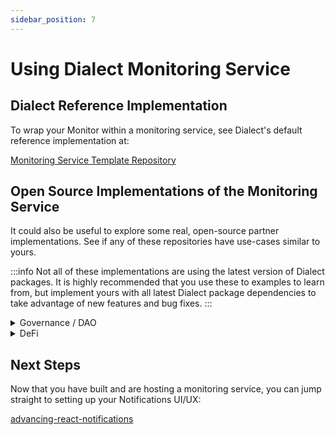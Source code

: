```yaml
---
sidebar_position: 7
---
```


# Using Dialect Monitoring Service

## Dialect Reference Implementation

To wrap your Monitor within a monitoring service, see Dialect's default reference implementation at:

[Monitoring Service Template Repository](https://github.com/dialectlabs/monitoring-service-template)

## Open Source Implementations of the Monitoring Service

It could also be useful to explore some real, open-source partner implementations. See if any of these repositories have use-cases similar to yours.

:::info
Not all of these implementations are using the latest version of Dialect packages. It is highly recommended that you use these to examples to learn from, but implement yours with all latest Dialect package dependencies to take advantage of new features and bug fixes.
:::

<details>

<summary>Governance / DAO</summary>

## Realms

[https://github.com/dialectlabs/realms-monitoring-service.git](https://github.com/dialectlabs/realms-monitoring-service.git)

Realms integration shows several complex monitoring capabilities surrounding DAO and proposal update.

</details>

<details>

<summary>DeFi</summary>

## Jet

[https://github.com/dialectlabs/jet-monitoring-service.git](https://github.com/dialectlabs/jet-monitoring-service.git)

Jet monitoring service shows a simple way to use thresholding for liquidation warnings.

## Marinade

[https://github.com/dialectlabs/marinade-monitoring-service](https://github.com/dialectlabs/marinade-monitoring-service)

Marinade integration shows how to use notification types. Pro tip: they also make great use of the broadcast feature via the Dashboard.

## Saber

[https://github.com/dialectlabs/saber-monitoring-service.git](https://github.com/dialectlabs/saber-monitoring-service.git)

Saber integration shows how to use a push-type data source, as well as a Twitter sink.

## Investin

[https://github.com/dialectlabs/investin-monitoring-service](https://github.com/dialectlabs/investin-monitoring-service)

Investin uses several different Monitor builders for unique alerting use-cases.

</details>

## Next Steps

Now that you have built and are hosting a monitoring service, you can jump straight to setting up your Notifications UI/UX:

[advancing-react-notifications](../../advancing-react-notifications/)
